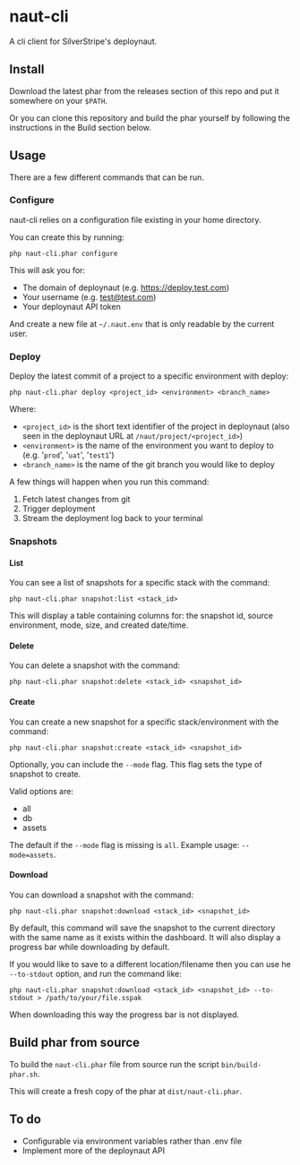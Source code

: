 # naut-cli

A cli client for SilverStripe's deploynaut.

## Install

Download the latest phar from the releases section of this repo and put it somewhere
on your `$PATH`.

Or you can clone this repository and build the phar yourself by following
the instructions in the Build section below.
    
## Usage

There are a few different commands that can be run.

### Configure

naut-cli relies on a configuration file existing in your home directory.

You can create this by running:

    php naut-cli.phar configure
    
This will ask you for:

- The domain of deploynaut (e.g. https://deploy.test.com)
- Your username (e.g. test@test.com)
- Your deploynaut API token

And create a new file at `~/.naut.env` that is only readable by the current user.

### Deploy

Deploy the latest commit of a project to a specific environment with deploy:

    php naut-cli.phar deploy <project_id> <environment> <branch_name>
    
Where:

- `<project_id>` is the short text identifier of the project in deploynaut (also seen in the deploynaut URL at `/naut/project/<project_id>`)
- `<environment>` is the name of the environment you want to deploy to (e.g. '`prod`', '`uat`', '`test1`')
- `<branch_name>` is the name of the git branch you would like to deploy

A few things will happen when you run this command:

1. Fetch latest changes from git
2. Trigger deployment
3. Stream the deployment log back to your terminal

### Snapshots

#### List

You can see a list of snapshots for a specific stack with the command:

    php naut-cli.phar snapshot:list <stack_id>

This will display a table containing columns for: the snapshot id, source environment, mode, size, and created date/time.

#### Delete

You can delete a snapshot with the command:

    php naut-cli.phar snapshot:delete <stack_id> <snapshot_id>

#### Create

You can create a new snapshot for a specific stack/environment with the command:

    php naut-cli.phar snapshot:create <stack_id> <snapshot_id>

Optionally, you can include the `--mode` flag. This flag sets the type of snapshot to create.

Valid options are:

- all
- db
- assets

The default if the `--mode` flag is missing is `all`. Example usage: `--mode=assets`.

#### Download

You can download a snapshot with the command:

    php naut-cli.phar snapshot:download <stack_id> <snapshot_id>

By default, this command will save the snapshot to the current directory with the same name as it exists within the dashboard.
It will also display a progress bar while downloading by default.

If you would like to save to a different location/filename then you can use he `--to-stdout` option, and run the command like:

    php naut-cli.phar snapshot:download <stack_id> <snapshot_id> --to-stdout > /path/to/your/file.sspak

When downloading this way the progress bar is not displayed.

## Build phar from source

To build the `naut-cli.phar` file from source run the script `bin/build-phar.sh`.

This will create a fresh copy of the phar at `dist/naut-cli.phar`.

## To do

- Configurable via environment variables rather than .env file
- Implement more of the deploynaut API
